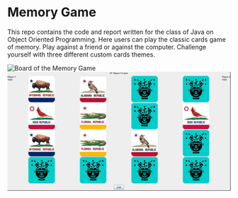 # Memory Game
This repo contains the code and report written for the class of Java on Object Oriented Programming. Here users can play the classic cards game of memory. Play against a friend or against the computer. Challenge yourself with three different custom cards themes.  


![Board of the Memory Game](https://imgur.com/a/ggEhhWo)
![Board of the Memory Game](https://github.com/ndelah/Memory-Game/blob/master/game_presentation.jpg?raw=true)
